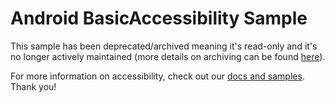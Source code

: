 
Android BasicAccessibility Sample
=================================


This sample has been deprecated/archived meaning it's read-only and it's no longer actively maintained (more details on archiving can be found [here][1]).

For more information on accessibility, check out our [docs and samples][2]. Thank you!

[1]: https://help.github.com/en/articles/about-archiving-repositories
[2]: https://developer.android.com/guide/topics/ui/accessibility
